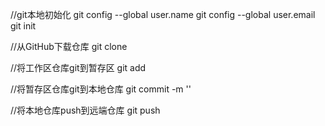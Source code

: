 //git本地初始化
git config --global user.name
git config --global user.email
git init

//从GitHub下载仓库
git clone 

//将工作区仓库git到暂存区
git add

//将暂存区仓库git到本地仓库
git commit -m ''

//将本地仓库push到远端仓库
git push
